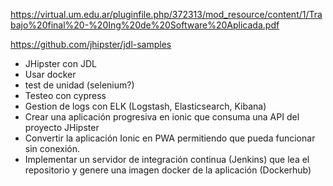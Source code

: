 https://virtual.um.edu.ar/pluginfile.php/372313/mod_resource/content/1/Trabajo%20final%20-%20Ing%20de%20Software%20Aplicada.pdf 

https://github.com/jhipster/jdl-samples

- JHipster con JDL
- Usar docker
- test de unidad (selenium?)
- Testeo con cypress
- Gestion de logs con ELK (Logstash, Elasticsearch, Kibana)
- Crear una aplicación progresiva en ionic que consuma una API del proyecto
JHipster
- Convertir la aplicación Ionic en PWA permitiendo que pueda funcionar sin
conexión.
- Implementar un servidor de integración continua (Jenkins) que lea el
repositorio y genere una imagen docker de la aplicación (Dockerhub)
